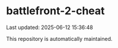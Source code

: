 # battlefront-2-cheat

Last updated: 2025-06-12 15:36:48

This repository is automatically maintained.
